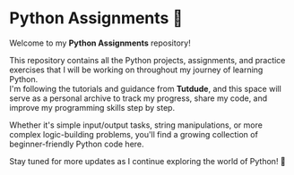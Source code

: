 # Python Assignments 🚀

Welcome to my **Python Assignments** repository!

This repository contains all the Python projects, assignments, and practice exercises that I will be working on throughout my journey of learning Python.  
I'm following the tutorials and guidance from **Tutdude**, and this space will serve as a personal archive to track my progress, share my code, and improve my programming skills step by step.

Whether it's simple input/output tasks, string manipulations, or more complex logic-building problems, you'll find a growing collection of beginner-friendly Python code here.

Stay tuned for more updates as I continue exploring the world of Python! 🐍
